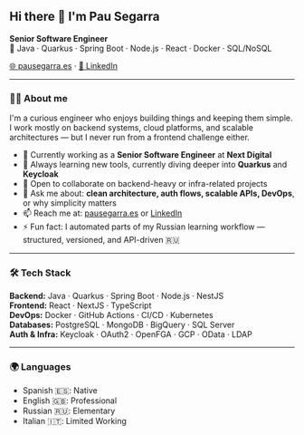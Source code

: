 ## Hi there 👋 I'm Pau Segarra

**Senior Software Engineer**  
🔧 Java · Quarkus · Spring Boot · Node.js · React · Docker · SQL/NoSQL

[🌐 pausegarra.es](https://pausegarra.es) · [💼 LinkedIn](https://www.linkedin.com/in/pausegarra)

---

### 👨‍💻 About me

I'm a curious engineer who enjoys building things and keeping them simple.  
I work mostly on backend systems, cloud platforms, and scalable architectures — but I never run from a frontend challenge either.

- 🔭 Currently working as a **Senior Software Engineer** at **Next Digital**
- 🌱 Always learning new tools, currently diving deeper into **Quarkus** and **Keycloak**
- 👯 Open to collaborate on backend-heavy or infra-related projects
- 💬 Ask me about: **clean architecture, auth flows, scalable APIs, DevOps**, or why simplicity matters
- 📫 Reach me at: [pausegarra.es](https://pausegarra.es) or [LinkedIn](https://www.linkedin.com/in/pausegarra)
- ⚡ Fun fact: I automated parts of my Russian learning workflow — structured, versioned, and API-driven 🇷🇺

---

### 🛠 Tech Stack

**Backend:** Java · Quarkus · Spring Boot · Node.js · NestJS  
**Frontend:** React · NextJS · TypeScript  
**DevOps:** Docker · GitHub Actions · CI/CD · Kubernetes  
**Databases:** PostgreSQL · MongoDB · BigQuery · SQL Server  
**Auth & Infra:** Keycloak · OAuth2 · OpenFGA · GCP · OData · LDAP

---

### 🌍 Languages

- Spanish 🇪🇸: Native  
- English 🇬🇧: Professional  
- Russian 🇷🇺: Elementary  
- Italian 🇮🇹: Limited Working
